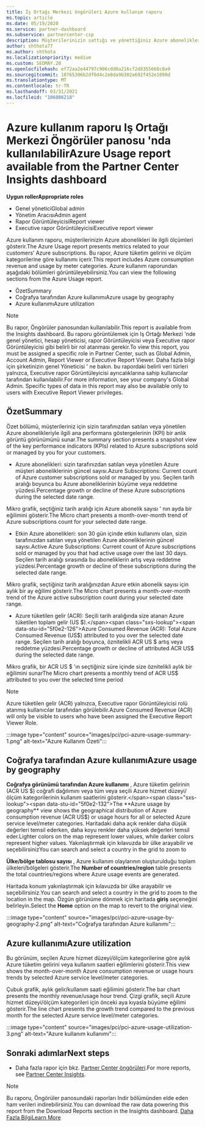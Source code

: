 ```yaml
---
title: İş Ortağı Merkezi öngörüleri Azure kullanım raporu
ms.topic: article
ms.date: 05/19/2020
ms.service: partner-dashboard
ms.subservice: partnercenter-csp
description: Müşterilerinizin sattığı ve yönettiğiniz Azure aboneliklerinin kullanımını iyileştirebileceğinizi görün.
author: shthota77
ms.author: shthota
ms.localizationpriority: medium
ms.custom: SEOMAY.20
ms.openlocfilehash: ef72aa2e44797c906cdd0a216cf2d8355668c0a9
ms.sourcegitcommit: 10765386b2df0d4c2e8da9b302a692f452e1090d
ms.translationtype: MT
ms.contentlocale: tr-TR
ms.lasthandoff: 03/31/2021
ms.locfileid: "106086218"
---
```

# <a name="azure-usage-report-available-from-the-partner-center-insights-dashboard"></a><span data-ttu-id="5f0e2-103">Azure kullanım raporu Iş Ortağı Merkezi Öngörüler panosu 'nda kullanılabilir</span><span class="sxs-lookup"><span data-stu-id="5f0e2-103">Azure Usage report available from the Partner Center Insights dashboard</span></span>

<span data-ttu-id="5f0e2-104">**Uygun roller**</span><span class="sxs-lookup"><span data-stu-id="5f0e2-104">**Appropriate roles**</span></span>

- <span data-ttu-id="5f0e2-105">Genel yönetici</span><span class="sxs-lookup"><span data-stu-id="5f0e2-105">Global admin</span></span>
- <span data-ttu-id="5f0e2-106">Yönetim Aracısı</span><span class="sxs-lookup"><span data-stu-id="5f0e2-106">Admin agent</span></span>
- <span data-ttu-id="5f0e2-107">Rapor Görüntüleyicisi</span><span class="sxs-lookup"><span data-stu-id="5f0e2-107">Report viewer</span></span>
- <span data-ttu-id="5f0e2-108">Executive rapor Görüntüleyicisi</span><span class="sxs-lookup"><span data-stu-id="5f0e2-108">Executive report viewer</span></span>

<span data-ttu-id="5f0e2-109">Azure kullanım raporu, müşterilerinizin Azure abonelikleri ile ilgili ölçümleri gösterir.</span><span class="sxs-lookup"><span data-stu-id="5f0e2-109">The Azure Usage report presents metrics related to your customers’ Azure subscriptions.</span></span> <span data-ttu-id="5f0e2-110">Bu rapor, Azure tüketim gelirini ve ölçüm kategorilerine göre kullanımı içerir.</span><span class="sxs-lookup"><span data-stu-id="5f0e2-110">This report includes Azure consumption revenue and usage by meter categories.</span></span> <span data-ttu-id="5f0e2-111">Azure kullanım raporundan aşağıdaki bölümleri görüntüleyebilirsiniz.</span><span class="sxs-lookup"><span data-stu-id="5f0e2-111">You can view the following sections from the Azure Usage report.</span></span>

- <span data-ttu-id="5f0e2-112">Özet</span><span class="sxs-lookup"><span data-stu-id="5f0e2-112">Summary</span></span>
- <span data-ttu-id="5f0e2-113">Coğrafya tarafından Azure kullanımı</span><span class="sxs-lookup"><span data-stu-id="5f0e2-113">Azure usage by geography</span></span>
- <span data-ttu-id="5f0e2-114">Azure kullanımı</span><span class="sxs-lookup"><span data-stu-id="5f0e2-114">Azure utilization</span></span>

 > [!NOTE]
 > <span data-ttu-id="5f0e2-115">Bu rapor, Öngörüler panosundan kullanılabilir.</span><span class="sxs-lookup"><span data-stu-id="5f0e2-115">This report is available from the Insights dashboard.</span></span> <span data-ttu-id="5f0e2-116">Bu raporu görüntülemek için Iş Ortağı Merkezi 'nde genel yönetici, hesap yöneticisi, rapor Görüntüleyicisi veya Executive rapor Görüntüleyicisi gibi belirli bir rol atanması gerekir.</span><span class="sxs-lookup"><span data-stu-id="5f0e2-116">To view this report, you must be assigned a specific role in Partner Center, such as Global Admin, Account Admin, Report Viewer or Executive Report Viewer.</span></span> <span data-ttu-id="5f0e2-117">Daha fazla bilgi için şirketinizin genel Yöneticisi ' ne bakın. bu rapordaki belirli veri türleri yalnızca, Executive rapor Görüntüleyicisi ayrıcalıklarına sahip kullanıcılar tarafından kullanılabilir.</span><span class="sxs-lookup"><span data-stu-id="5f0e2-117">For more information, see your company's Global Admin. Specific types of data in this report may also be available only to users with Executive Report Viewer privileges.</span></span>

## <a name="summary"></a><span data-ttu-id="5f0e2-118">Özet</span><span class="sxs-lookup"><span data-stu-id="5f0e2-118">Summary</span></span>

<span data-ttu-id="5f0e2-119">Özet bölümü, müşterileriniz için sizin tarafınızdan satılan veya yönetilen Azure abonelikleriyle ilgili ana performans göstergelerinin (KPI) bir anlık görüntü görünümünü sunar.</span><span class="sxs-lookup"><span data-stu-id="5f0e2-119">The summary section presents a snapshot view of the key performance indicators (KPIs) related to Azure subscriptions sold or managed by you for your customers.</span></span>  

- <span data-ttu-id="5f0e2-120">Azure abonelikleri: sizin tarafınızdan satılan veya yönetilen Azure müşteri aboneliklerinin güncel sayısı.</span><span class="sxs-lookup"><span data-stu-id="5f0e2-120">Azure Subscriptions: Current count of Azure customer subscriptions sold or managed by you.</span></span>
<span data-ttu-id="5f0e2-121">Seçilen tarih aralığı boyunca bu Azure aboneliklerinin büyüme veya reddetme yüzdesi.</span><span class="sxs-lookup"><span data-stu-id="5f0e2-121">Percentage growth or decline of these Azure subscriptions during the selected date range.</span></span>

<span data-ttu-id="5f0e2-122">Mikro grafik, seçtiğiniz tarih aralığı için Azure abonelik sayısı ' nın ayda bir eğilimini gösterir.</span><span class="sxs-lookup"><span data-stu-id="5f0e2-122">The Micro chart presents a month-over-month trend of Azure subscriptions count for your selected date range.</span></span>
- <span data-ttu-id="5f0e2-123">Etkin Azure abonelikleri: son 30 gün içinde etkin kullanımı olan, sizin tarafınızdan satılan veya yönetilen Azure aboneliklerinin güncel sayısı.</span><span class="sxs-lookup"><span data-stu-id="5f0e2-123">Active Azure Subscriptions: Current count of Azure subscriptions sold or managed by you that had active usage over the last 30 days.</span></span>
<span data-ttu-id="5f0e2-124">Seçilen tarih aralığı sırasında bu aboneliklerin artış veya reddetme yüzdesi.</span><span class="sxs-lookup"><span data-stu-id="5f0e2-124">Percentage growth or decline of these subscriptions during the selected date range.</span></span>

<span data-ttu-id="5f0e2-125">Mikro grafik, seçtiğiniz tarih aralığınızdan Azure etkin abonelik sayısı için aylık bir ay eğilimi gösterir.</span><span class="sxs-lookup"><span data-stu-id="5f0e2-125">The Micro chart presents a month-over-month trend of the Azure active subscription count during your selected date range.</span></span>

- <span data-ttu-id="5f0e2-126">Azure tüketilen gelir (ACR): Seçili tarih aralığında size atanan Azure tüketilen toplam gelir (US $).</span><span class="sxs-lookup"><span data-stu-id="5f0e2-126">Azure Consumed Revenue (ACR): Total Azure Consumed Revenue (US$) attributed to you over the selected date range.</span></span>
<span data-ttu-id="5f0e2-127">Seçilen tarih aralığı boyunca, öznitelikli ACR US $ artış veya reddetme yüzdesi.</span><span class="sxs-lookup"><span data-stu-id="5f0e2-127">Percentage growth or decline of attributed ACR US$ during the selected date range.</span></span> 

<span data-ttu-id="5f0e2-128">Mikro grafik, bir ACR US $ 'ın seçtiğiniz süre içinde size öznitelikli aylık bir eğilimini sunar</span><span class="sxs-lookup"><span data-stu-id="5f0e2-128">The Micro chart presents a monthly trend of ACR US$ attributed to you over the selected time period</span></span>


> [!NOTE]
 > <span data-ttu-id="5f0e2-129">Azure tüketilen gelir (ACR) yalnızca, Executive rapor Görüntüleyicisi rolü atanmış kullanıcılar tarafından görülebilir.</span><span class="sxs-lookup"><span data-stu-id="5f0e2-129">Azure Consumed Revenue (ACR) will only be visible to users who have been assigned the Executive Report Viewer Role.</span></span>

:::image type="content" source="images/pci/pci-azure-usage-summary-1.png" alt-text="Azure Kullanım Özeti":::

## <a name="azure-usage-by-geography"></a><span data-ttu-id="5f0e2-131">Coğrafya tarafından Azure kullanımı</span><span class="sxs-lookup"><span data-stu-id="5f0e2-131">Azure usage by geography</span></span>

<span data-ttu-id="5f0e2-132">**Coğrafya görünümü tarafından Azure kullanımı** , Azure tüketim gelirinin (ACR US $) coğrafi dağılımını veya tüm veya seçili Azure hizmet düzeyi/ölçüm kategorilerinin kullanım saatlerini gösterir.</span><span class="sxs-lookup"><span data-stu-id="5f0e2-132">The **Azure usage by geography** view shows the geographical distribution of Azure consumption revenue (ACR US$) or usage hours for all or selected Azure service level/meter categories.</span></span> <span data-ttu-id="5f0e2-133">Haritadaki daha açık renkler daha düşük değerleri temsil ederken, daha koyu renkler daha yüksek değerleri temsil eder.</span><span class="sxs-lookup"><span data-stu-id="5f0e2-133">Lighter colors on the map represent lower values, while darker colors represent higher values.</span></span> <span data-ttu-id="5f0e2-134">Yakınlaştırmak için kılavuzda bir ülke arayabilir ve seçebilirsiniz</span><span class="sxs-lookup"><span data-stu-id="5f0e2-134">You can search and select a country in the grid to zoom to</span></span> 

<span data-ttu-id="5f0e2-135">**Ülke/bölge tablosu sayısı** , Azure kullanım olaylarının oluşturulduğu toplam ülkeleri/bölgeleri gösterir.</span><span class="sxs-lookup"><span data-stu-id="5f0e2-135">The **Number of countries/region** table presents the total countries/regions where Azure usage events are generated.</span></span>

<span data-ttu-id="5f0e2-136">Haritada konum yakınlaştırmak için kılavuzda bir ülke arayabilir ve seçebilirsiniz.</span><span class="sxs-lookup"><span data-stu-id="5f0e2-136">You can search and select a country in the grid to zoom to the location in the map.</span></span> <span data-ttu-id="5f0e2-137">Özgün görünüme dönmek için haritada **giriş** seçeneğini belirleyin.</span><span class="sxs-lookup"><span data-stu-id="5f0e2-137">Select the **Home** option on the map to revert to the original view.</span></span>

:::image type="content" source="images/pci/pci-azure-usage-by-geography-2.png" alt-text="Coğrafya tarafından Azure kullanımı":::

## <a name="azure-utilization"></a><span data-ttu-id="5f0e2-139">Azure kullanımı</span><span class="sxs-lookup"><span data-stu-id="5f0e2-139">Azure utilization</span></span>

<span data-ttu-id="5f0e2-140">Bu görünüm, seçilen Azure hizmet düzeyi/ölçüm kategorilerine göre aylık Azure tüketim gelirini veya kullanım saatleri eğilimlerini gösterir.</span><span class="sxs-lookup"><span data-stu-id="5f0e2-140">This view shows the month-over-month Azure consumption revenue or usage hours trends by selected Azure service level/meter categories.</span></span> 

<span data-ttu-id="5f0e2-141">Çubuk grafik, aylık gelir/kullanım saati eğilimini gösterir.</span><span class="sxs-lookup"><span data-stu-id="5f0e2-141">The bar chart presents the monthly revenue/usage hour trend.</span></span> <span data-ttu-id="5f0e2-142">Çizgi grafik, seçili Azure hizmet düzeyi/ölçüm kategorileri için önceki aya kıyasla büyüme eğilimi gösterir.</span><span class="sxs-lookup"><span data-stu-id="5f0e2-142">The line chart presents the growth trend compared to the previous month for the selected Azure service level/meter categories.</span></span>

:::image type="content" source="images/pci/pci-azure-usage-utilization-3.png" alt-text="Azure kullanım kullanımı":::

## <a name="next-steps"></a><span data-ttu-id="5f0e2-144">Sonraki adımlar</span><span class="sxs-lookup"><span data-stu-id="5f0e2-144">Next steps</span></span>

- <span data-ttu-id="5f0e2-145">Daha fazla rapor için bkz. [Partner Center öngörüleri](partner-center-insights.md).</span><span class="sxs-lookup"><span data-stu-id="5f0e2-145">For more reports, see [Partner Center Insights](partner-center-insights.md).</span></span>

>[!NOTE] 
> <span data-ttu-id="5f0e2-146">Bu raporu, Öngörüler panosundaki raporları Indir bölümünden elde eden ham verileri indirebilirsiniz.</span><span class="sxs-lookup"><span data-stu-id="5f0e2-146">You can download the raw data powering this report from the Download Reports section in the Insights dashboard.</span></span> [<span data-ttu-id="5f0e2-147">Daha Fazla Bilgi</span><span class="sxs-lookup"><span data-stu-id="5f0e2-147">Learn More</span></span>](pci-download-reports.md) 
